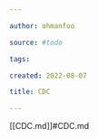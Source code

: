```yaml
---

author: ohmanfoo

source: #todo

tags: 

created: 2022-08-07

title: CDC

---
```

[[CDC.md]]#CDC.md
